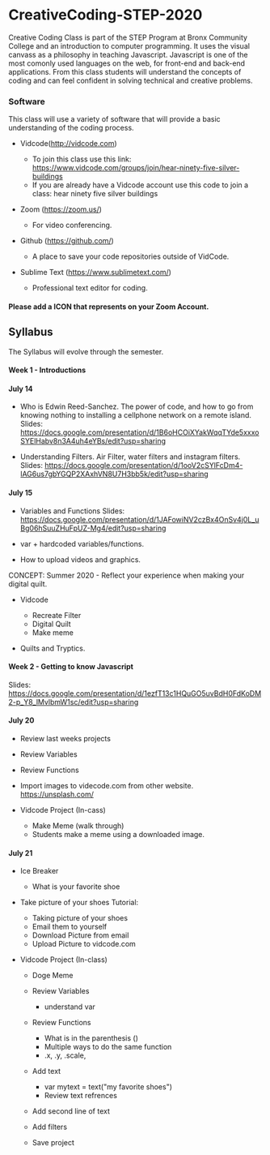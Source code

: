 # CreativeCoding-STEP-2020

Creative Coding Class is part of the STEP Program at Bronx Community College and an introduction to computer programming. It uses the visual canvass as a philosophy in teaching Javascript. Javascript is one of the most comonly used languages on the web, for front-end and back-end applications.  From this class students will understand the concepts of coding and can feel confident in solving technical and creative problems.  


### Software
This class will use a variety of software that will provide a basic understanding of the coding process.  

- Vidcode(http://vidcode.com) 
  - To join this class use this link: https://www.vidcode.com/groups/join/hear-ninety-five-silver-buildings 
  - If you are already have a Vidcode account use this code to join a class:  hear ninety five silver buildings

- Zoom (https://zoom.us/) 
    - For video conferencing. 

- Github (https://github.com/)
    - A place to save your code repositories outside of VidCode. 

- Sublime Text (https://www.sublimetext.com/)  
  - Professional text editor for coding.   


#### Please add a ICON that represents on your Zoom Account. 

## Syllabus 
The Syllabus will evolve through the semester. 

#### Week 1 - Introductions
#### July 14
- Who is Edwin Reed-Sanchez. The power of code, and how to go from knowing nothing to installing a cellphone network on a remote island. Slides: https://docs.google.com/presentation/d/1B6oHCOiXYakWqqTYde5xxxoSYElHabv8n3A4uh4eYBs/edit?usp=sharing  

- Understanding Filters.  Air Filter, water filters and instagram filters.  Slides: https://docs.google.com/presentation/d/1ooV2cSYlFcDm4-lAG6us7gbYGQP2XAxhVN8U7H3bb5k/edit?usp=sharing

#### July 15
- Variables and Functions
Slides: https://docs.google.com/presentation/d/1JAFowiNV2czBx4OnSv4j0L_uBg06hSuuZHuFpUZ-Mg4/edit?usp=sharing

- var + hardcoded variables/functions. 
- How to upload videos and graphics. 

CONCEPT: Summer 2020 - Reflect your experience when making your digital quilt.  

- Vidcode 
  - Recreate Filter
  - Digital Quilt
  - Make meme

- Quilts and Tryptics. 


#### Week 2 - Getting to know Javascript
Slides: https://docs.google.com/presentation/d/1ezfT13c1HQuGO5uvBdH0FdKoDM2-p_Y8_lMvlbmW1sc/edit?usp=sharing

#### July 20
- Review last weeks projects
- Review Variables 
- Review Functions
- Import images to videcode.com from other website. https://unsplash.com/

- Vidcode Project (In-cass) 
  - Make Meme (walk through)
  - Students make a meme using a downloaded image. 


#### July 21

- Ice Breaker
  - What is your favorite shoe

- Take picture of your shoes
  Tutorial: 
  - Taking picture of your shoes
  - Email them to yourself
  - Download Picture from email
  - Upload Picture to vidcode.com

- Vidcode Project (In-class)
  - Doge Meme
  
   - Review Variables
     - understand var
     
   - Review Functions
     - What is in the parenthesis ()
     - Multiple ways to do the same function
     - .x, .y, .scale,  
  
   - Add text 
     - var mytext = text("my favorite shoes")
     - Review text refrences
     
   - Add second line of text
   - Add filters   
   - Save project

